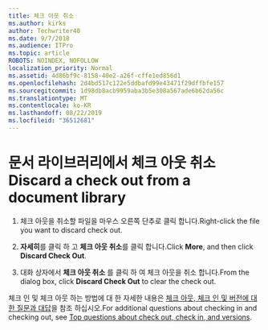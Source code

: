 ```yaml
---
title: 체크 아웃 취소
ms.author: kirks
author: Techwriter40
ms.date: 9/7/2018
ms.audience: ITPro
ms.topic: article
ROBOTS: NOINDEX, NOFOLLOW
localization_priority: Normal
ms.assetid: 4d86bf9c-8158-40e2-a26f-cffe1ed856d1
ms.openlocfilehash: 2d4bd517c122e5ddbafd99e43471f29dffbfe157
ms.sourcegitcommit: 1d98db8acb9959aba3b5e308a567ade6b62da56c
ms.translationtype: MT
ms.contentlocale: ko-KR
ms.lasthandoff: 08/22/2019
ms.locfileid: "36512681"
---
```

# <a name="discard-a-check-out-from-a-document-library"></a><span data-ttu-id="ef74e-102">문서 라이브러리에서 체크 아웃 취소</span><span class="sxs-lookup"><span data-stu-id="ef74e-102">Discard a check out from a document library</span></span>

1. <span data-ttu-id="ef74e-103">체크 아웃을 취소할 파일을 마우스 오른쪽 단추로 클릭 합니다.</span><span class="sxs-lookup"><span data-stu-id="ef74e-103">Right-click the file you want to discard check out.</span></span>
    
2. <span data-ttu-id="ef74e-104">**자세히**를 클릭 하 고 **체크 아웃 취소**를 클릭 합니다.</span><span class="sxs-lookup"><span data-stu-id="ef74e-104">Click **More**, and then click **Discard Check Out**.</span></span> 
    
3. <span data-ttu-id="ef74e-105">대화 상자에서 **체크 아웃 취소** 를 클릭 하 여 체크 아웃을 취소 합니다.</span><span class="sxs-lookup"><span data-stu-id="ef74e-105">From the dialog box, click **Discard Check Out** to clear the check out.</span></span> 
    
<span data-ttu-id="ef74e-106">체크 인 및 체크 아웃 하는 방법에 대 한 자세한 내용은 [체크 아웃, 체크 인 및 버전에 대 한 질문과 대답](https://go.microsoft.com/fwlink/?linkid=2018786)을 참조 하십시오.</span><span class="sxs-lookup"><span data-stu-id="ef74e-106">For additional questions about checking in and checking out, see [Top questions about check out, check in, and versions](https://go.microsoft.com/fwlink/?linkid=2018786).</span></span>
  

